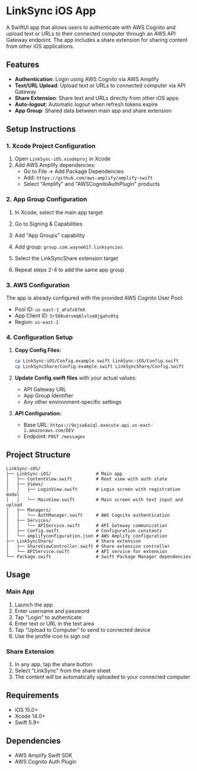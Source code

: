 # LinkSync iOS App

A SwiftUI app that allows users to authenticate with AWS Cognito and upload text or URLs to their connected computer through an AWS API Gateway endpoint. The app includes a share extension for sharing content from other iOS applications.

## Features

- **Authentication**: Login using AWS Cognito via AWS Amplify
- **Text/URL Upload**: Upload text or URLs to connected computer via API Gateway
- **Share Extension**: Share text and URLs directly from other iOS apps
- **Auto-logout**: Automatic logout when refresh tokens expire
- **App Group**: Shared data between main app and share extension

## Setup Instructions

### 1. Xcode Project Configuration

1. Open `LinkSync-iOS.xcodeproj` in Xcode
2. Add AWS Amplify dependencies:
   - Go to File → Add Package Dependencies
   - Add: `https://github.com/aws-amplify/amplify-swift`
   - Select "Amplify" and "AWSCognitoAuthPlugin" products

### 2. App Group Configuration

1. In Xcode, select the main app target
2. Go to Signing & Capabilities
3. Add "App Groups" capability
4. Add group: `group.com.wayne617.linksyncios`

5. Select the LinkSyncShare extension target
6. Repeat steps 2-4 to add the same app group

### 3. AWS Configuration

The app is already configured with the provided AWS Cognito User Pool:
- Pool ID: `us-east-1_aFaTx8fmX`
- App Client ID: `5r588udrvmq6lvlse8jgahs0tq`
- Region: `us-east-1`

### 4. Configuration Setup

1. **Copy Config Files:**
   ```bash
   cp LinkSync-iOS/Config.example.swift LinkSync-iOS/Config.swift
   cp LinkSyncShare/Config.example.swift LinkSyncShare/Config.swift
   ```

2. **Update Config.swift files** with your actual values:
   - API Gateway URL
   - App Group Identifier
   - Any other environment-specific settings

3. **API Configuration:**
   - Base URL: `https://9xjsa6aiql.execute-api.us-east-1.amazonaws.com/DEV`
   - Endpoint: `POST /messages`

## Project Structure

```
LinkSync-iOS/
├── LinkSync-iOS/                 # Main app
│   ├── ContentView.swift         # Root view with auth state
│   ├── Views/
│   │   ├── LoginView.swift       # Login screen with registration modal
│   │   └── MainView.swift        # Main screen with text input and upload
│   ├── Managers/
│   │   └── AuthManager.swift     # AWS Cognito authentication
│   ├── Services/
│   │   └── APIService.swift      # API Gateway communication
│   ├── Config.swift              # Configuration constants
│   └── amplifyconfiguration.json # AWS Amplify configuration
├── LinkSyncShare/                # Share extension
│   ├── ShareViewController.swift # Share extension controller
│   └── APIService.swift          # API service for extension
└── Package.swift                 # Swift Package Manager dependencies
```

## Usage

### Main App
1. Launch the app
2. Enter username and password
3. Tap "Login" to authenticate
4. Enter text or URL in the text area
5. Tap "Upload to Computer" to send to connected device
6. Use the profile icon to sign out

### Share Extension
1. In any app, tap the share button
2. Select "LinkSync" from the share sheet
3. The content will be automatically uploaded to your connected computer

## Requirements

- iOS 15.0+
- Xcode 14.0+
- Swift 5.9+

## Dependencies

- AWS Amplify Swift SDK
- AWS Cognito Auth Plugin
